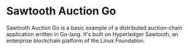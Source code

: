 # Sawtooth Auction Go

Sawtooth Auction Go is a basic example of a distributed auction-chain application written in Go-lang.
It's built on Hyperledger Sawtooth, an enterprise blockchain platform of the Linux Foundation. 
